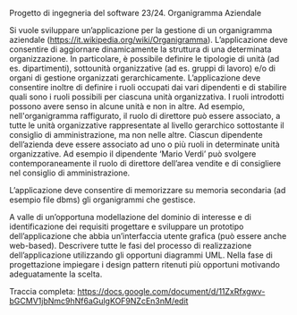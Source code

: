 Progetto di ingegneria del software 23/24.
Organigramma Aziendale

Si vuole sviluppare un’applicazione per la gestione di un organigramma aziendale (https://it.wikipedia.org/wiki/Organigramma). L’applicazione deve consentire di aggiornare dinamicamente la struttura di una determinata organizzazione. In particolare, è possibile definire le tipologie di unità (ad es. dipartimenti), sottounità organizzative (ad es. gruppi di lavoro) e/o di organi di gestione organizzati gerarchicamente. 
L’applicazione deve consentire inoltre di definire i ruoli occupati dai vari dipendenti e di stabilire quali sono i ruoli possibili per ciascuna unità organizzativa. I ruoli introdotti possono avere senso in alcune unità e non in altre. Ad esempio, nell'organigramma raffigurato, il ruolo di direttore può essere associato, a tutte le unità organizzative rappresentate al livello gerarchico sottostante  il consiglio di amministrazione, ma non nelle altre. 
Ciascun dipendente dell’azienda deve essere associato ad uno o più ruoli in determinate unità organizzative. Ad esempio il dipendente ‘Mario Verdi’ può svolgere contemporaneamente il ruolo di direttore dell’area vendite e di consigliere nel consiglio di amministrazione. 


 

L’applicazione deve consentire di memorizzare su memoria secondaria (ad esempio file  dbms) gli organigrammi che gestisce.

A valle di un’opportuna modellazione del dominio di interesse e di identificazione dei requisiti progettare e sviluppare un prototipo dell’applicazione che abbia un’interfaccia utente grafica (può essere anche web-based). 
Descrivere tutte le fasi del processo di realizzazione dell’applicazione utilizzando gli opportuni diagrammi UML. Nella fase di progettazione impiegare i design pattern ritenuti più opportuni motivando adeguatamente la scelta. 


Traccia completa: https://docs.google.com/document/d/11ZxRfxgwv-bGCMV1jbNmc9hNf6aGulgKOF9NZcEn3nM/edit
